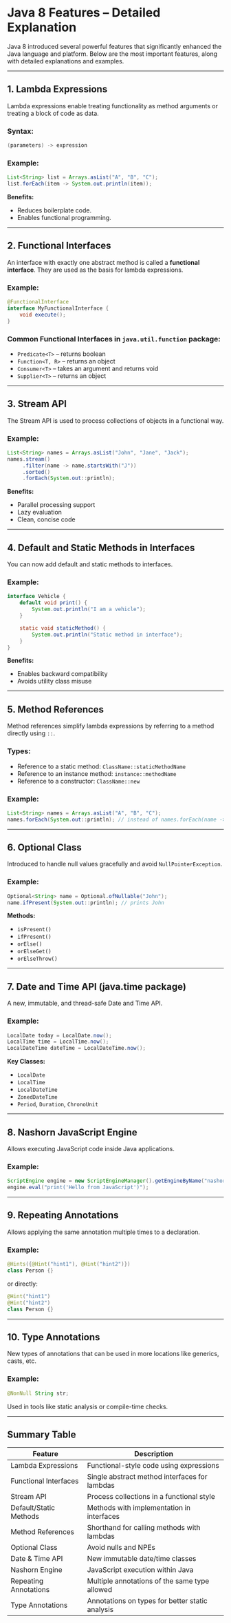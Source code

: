 
# Java 8 Features – Detailed Explanation

Java 8 introduced several powerful features that significantly enhanced the Java language and platform. Below are the most important features, along with detailed explanations and examples.

---

## 1. Lambda Expressions

Lambda expressions enable treating functionality as method arguments or treating a block of code as data.

### Syntax:
```java
(parameters) -> expression
```

### Example:
```java
List<String> list = Arrays.asList("A", "B", "C");
list.forEach(item -> System.out.println(item));
```

**Benefits:**
- Reduces boilerplate code.
- Enables functional programming.

---

## 2. Functional Interfaces

An interface with exactly one abstract method is called a **functional interface**. They are used as the basis for lambda expressions.

### Example:
```java
@FunctionalInterface
interface MyFunctionalInterface {
    void execute();
}
```

### Common Functional Interfaces in `java.util.function` package:
- `Predicate<T>` – returns boolean
- `Function<T, R>` – returns an object
- `Consumer<T>` – takes an argument and returns void
- `Supplier<T>` – returns an object

---

## 3. Stream API

The Stream API is used to process collections of objects in a functional way.

### Example:
```java
List<String> names = Arrays.asList("John", "Jane", "Jack");
names.stream()
     .filter(name -> name.startsWith("J"))
     .sorted()
     .forEach(System.out::println);
```

**Benefits:**
- Parallel processing support
- Lazy evaluation
- Clean, concise code

---

## 4. Default and Static Methods in Interfaces

You can now add default and static methods to interfaces.

### Example:
```java
interface Vehicle {
    default void print() {
        System.out.println("I am a vehicle");
    }

    static void staticMethod() {
        System.out.println("Static method in interface");
    }
}
```

**Benefits:**
- Enables backward compatibility
- Avoids utility class misuse

---

## 5. Method References

Method references simplify lambda expressions by referring to a method directly using `::`.

### Types:
- Reference to a static method: `ClassName::staticMethodName`
- Reference to an instance method: `instance::methodName`
- Reference to a constructor: `ClassName::new`

### Example:
```java
List<String> names = Arrays.asList("A", "B", "C");
names.forEach(System.out::println); // instead of names.forEach(name -> System.out.println(name));
```

---

## 6. Optional Class

Introduced to handle null values gracefully and avoid `NullPointerException`.

### Example:
```java
Optional<String> name = Optional.ofNullable("John");
name.ifPresent(System.out::println); // prints John
```

**Methods:**
- `isPresent()`
- `ifPresent()`
- `orElse()`
- `orElseGet()`
- `orElseThrow()`

---

## 7. Date and Time API (java.time package)

A new, immutable, and thread-safe Date and Time API.

### Example:
```java
LocalDate today = LocalDate.now();
LocalTime time = LocalTime.now();
LocalDateTime dateTime = LocalDateTime.now();
```

**Key Classes:**
- `LocalDate`
- `LocalTime`
- `LocalDateTime`
- `ZonedDateTime`
- `Period`, `Duration`, `ChronoUnit`

---

## 8. Nashorn JavaScript Engine

Allows executing JavaScript code inside Java applications.

### Example:
```java
ScriptEngine engine = new ScriptEngineManager().getEngineByName("nashorn");
engine.eval("print('Hello from JavaScript')");
```

---

## 9. Repeating Annotations

Allows applying the same annotation multiple times to a declaration.

### Example:
```java
@Hints({@Hint("hint1"), @Hint("hint2")})
class Person {}
```

or directly:

```java
@Hint("hint1")
@Hint("hint2")
class Person {}
```

---

## 10. Type Annotations

New types of annotations that can be used in more locations like generics, casts, etc.

### Example:
```java
@NonNull String str;
```

Used in tools like static analysis or compile-time checks.

---

## Summary Table

| Feature                | Description                                         |
|------------------------|-----------------------------------------------------|
| Lambda Expressions     | Functional-style code using expressions             |
| Functional Interfaces  | Single abstract method interfaces for lambdas       |
| Stream API             | Process collections in a functional style           |
| Default/Static Methods | Methods with implementation in interfaces           |
| Method References      | Shorthand for calling methods with lambdas          |
| Optional Class         | Avoid nulls and NPEs                                |
| Date & Time API        | New immutable date/time classes                     |
| Nashorn Engine         | JavaScript execution within Java                    |
| Repeating Annotations  | Multiple annotations of the same type allowed       |
| Type Annotations       | Annotations on types for better static analysis     |
